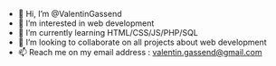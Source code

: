 - 👋 Hi, I’m @ValentinGassend
- 👀 I’m interested in web development
- 🌱 I’m currently learning HTML/CSS/JS/PHP/SQL
- 💞️ I’m looking to collaborate on all projects about web development
- 📫 Reach me on my email address : valentin.gassend@gmail.com
